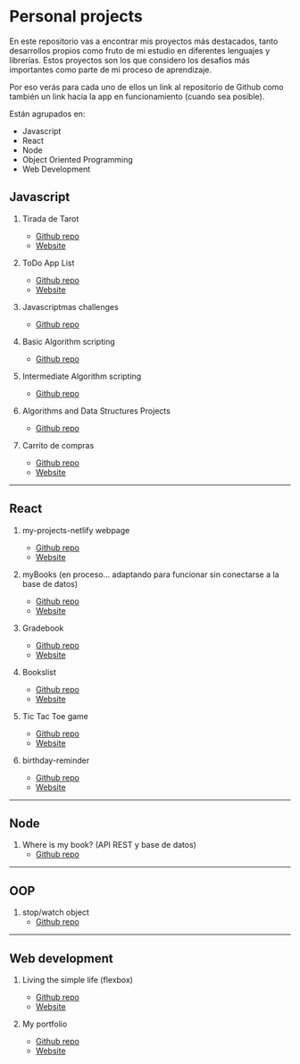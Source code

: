 # Personal projects

En este repositorio vas a encontrar mis proyectos más destacados, tanto desarrollos propios como fruto de mi estudio en diferentes lenguajes y librerías. 
Estos proyectos son los que considero los desafíos más importantes como parte de mi proceso de aprendizaje.

Por eso verás para cada uno de ellos un link al repositorio de Github como también un link hacia la app en funcionamiento (cuando sea posible).

Están agrupados en: 
- Javascript
- React
- Node
- Object Oriented Programming
- Web Development


## Javascript

1. Tirada de Tarot

   - <a href="https://github.com/fernandoarmonellifiedler/personal-projects/tree/master/javascript/tirada-tarot" target="_blank">Github repo</a>
   - <a href="https://javascript-tirada-de-tarot.netlify.app/" target="_blank">Website</a>

2. ToDo App List

   - <a href="https://github.com/fernandoarmonellifiedler/js-practices/tree/main/5-javascript-projects/01_to-do-app-list" target="_blank">Github repo</a>
   - <a href="https://javascript-todo-app-list.netlify.app/" target="_blank">Website</a>

3. Javascriptmas challenges

   - <a href="https://github.com/fernandoarmonellifiedler/js-practices/tree/main/javascriptmas-challenges" target="_blank">Github repo</a>

4. Basic Algorithm scripting

   - <a href="https://github.com/fernandoarmonellifiedler/js-practices/tree/main/js-freeCodeCamp-full-course/06_basic-algorithm-scripting" target="_blank">Github repo</a>

5. Intermediate Algorithm scripting

   - <a href="https://github.com/fernandoarmonellifiedler/js-practices/tree/main/js-freeCodeCamp-full-course/09_intermediate-algorithm-scripting" target="_blank">Github repo</a>

6. Algorithms and Data Structures Projects

   - <a href="https://github.com/fernandoarmonellifiedler/js-practices/tree/main/js-freeCodeCamp-full-course/10_javascript-algorithms-and-data-structures-proyects" target="_blank">Github repo</a>

7. Carrito de compras
   - <a href="https://github.com/fernandoarmonellifiedler/diplomatura-web-fullstack/tree/main/ejercicios/modulo-2_javascript/unidad-2_integracion-js-html/04_trabajo-practico-02" target="_blank">Github repo</a>
   - <a href="https://javascript-carrito-de-compras.netlify.app/" target="_blank">Website</a>

---

## React

1. my-projects-netlify webpage

   - <a href="https://github.com/fernandoarmonellifiedler/personal-projects/tree/master/react/my-projects-netlify/my-app" target="_blank">Github repo</a>
   - <a href="https://fernando-armonelli-fiedler.netlify.app" target="_blank">Website</a>

2. myBooks (en proceso... adaptando para funcionar sin conectarse a la base de datos)

   - <a href="https://github.com/fernandoarmonellifiedler/diplomatura-web-fullstack/tree/main/ejercicios/modulo-6_react-intermedio/tp-integrador-react" target="_blank">Github repo</a>
   - <a href="https://react-mybooks.netlify.app/" target="_blank">Website</a>

3. Gradebook

   - <a href="https://github.com/fernandoarmonellifiedler/intro-react" target="_blank">Github repo</a>
   - <a href="https://react-gradebook.netlify.app/" target="_blank">Website</a>

4. Bookslist

   - <a href="https://github.com/fernandoarmonellifiedler/front-end-libraries/tree/main/josh-smilga_tutorials/01_basics/tutorial" target="_blank">Github repo</a>
   - <a href="https://react-bookslist.netlify.app" target="_blank">Website</a>

5. Tic Tac Toe game

   - <a href="https://github.com/fernandoarmonellifiedler/front-end-libraries/tree/main/tictactoe-game/my-app" target="_blank">Github repo</a>
   - <a href="https://react-tic-tac-toe-gameapp.netlify.app/" target="_blank">Website</a>

6. birthday-reminder
   - <a href="https://github.com/fernandoarmonellifiedler/front-end-libraries/tree/main/josh-smilga_tutorials/code-15-react-projects/react-projects-master/1-birthday-reminder/my-app" target="_blank">Github repo</a>
   - <a href="https://react-birthdayreminder.netlify.app" target="_blank">Website</a>

---

## Node

1. Where is my book? (API REST y base de datos)
   - <a href="https://github.com/fernandoarmonellifiedler/diplomatura-web-fullstack/tree/main/ejercicios/modulo-4_nodejs-intermedio/tp-integrador(M4-M5)" target="_blank">Github repo</a>

---

## OOP

1. stop/watch object
   - <a href="https://github.com/fernandoarmonellifiedler/js-practices/blob/main/object-oriented-programming/mosh-channel/lessons/09_exercise.js" target="_blank">Github repo</a>

---

## Web development

1. Living the simple life (flexbox)

   - <a href="https://github.com/fernandoarmonellifiedler/web-developer-exercises/tree/main/flexbox-exercise/ex004" target="_blank">Github repo</a>
   - <a href="https://web-development-living-the-simple-life.netlify.app/" target="_blank">Website</a>

2. My portfolio
   - <a href="https://github.com/fernandoarmonellifiedler/web-developer-exercises/tree/main/my-portfolio" target="_blank">Github repo</a>
   - <a href="https://web-development-my-portfolio.netlify.app/" target="_blank">Website</a>
